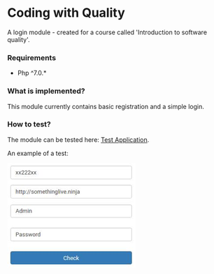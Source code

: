 # Coding with Quality
A login module - created for a course called 'Introduction to software quality'.

### Requirements
* Php ^7.0.*

### What is implemented?
This module currently contains basic registration and a simple login. 

### How to test?
The module can be tested here:
[Test Application](http://csquiz.lnu.se:82/).

An example of a test:

![test example](/example-test.png)

